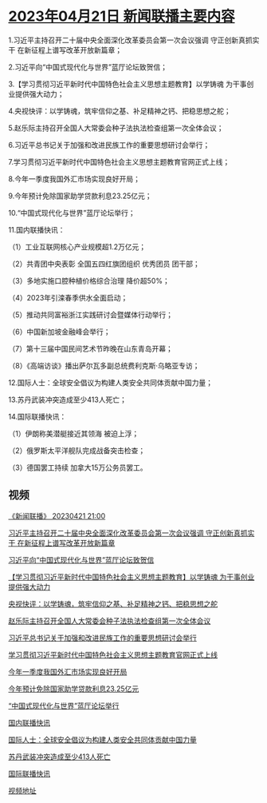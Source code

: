 # [2023年04月21日 新闻联播主要内容](https://tv.cctv.com/lm/xwlb/day/20230421.shtml)

1.习近平主持召开二十届中央全面深化改革委员会第一次会议强调 守正创新真抓实干 在新征程上谱写改革开放新篇章；

2.习近平向“中国式现代化与世界”蓝厅论坛致贺信；

3.【学习贯彻习近平新时代中国特色社会主义思想主题教育】以学铸魂 为干事创业提供强大动力；

4.央视快评：以学铸魂，筑牢信仰之基、补足精神之钙、把稳思想之舵；

5.赵乐际主持召开全国人大常委会种子法执法检查组第一次全体会议；

6.习近平总书记关于加强和改进民族工作的重要思想研讨会举行；

7.学习贯彻习近平新时代中国特色社会主义思想主题教育官网正式上线；

8.今年一季度我国外汇市场实现良好开局；

9.今年预计免除国家助学贷款利息23.25亿元；

10.“中国式现代化与世界”蓝厅论坛举行；

11.国内联播快讯：

（1）工业互联网核心产业规模超1.2万亿元；

（2）共青团中央表彰 全国五四红旗团组织 优秀团员 团干部；

（3）多地实施口腔种植价格综合治理 降价超50%；

（4）2023年引滦春季供水全面启动；

（5）推动共同富裕浙江实践研讨会暨媒体行动举行；

（6）中国新加坡金融峰会举行；

（7）第十三届中国民间艺术节昨晚在山东青岛开幕；

（8）《高端访谈》播出萨尔瓦多副总统费利克斯·乌略亚专访；

12.国际人士：全球安全倡议为构建人类安全共同体贡献中国力量；

13.苏丹武装冲突造成至少413人死亡；

14.国际联播快讯：

（1）伊朗称美潜艇接近其领海 被迫上浮；

（2）俄罗斯太平洋舰队完成战备突击检查；

（3）德国罢工持续 加拿大15万公务员罢工。

## 视频

[《新闻联播》 20230421 21:00](https://tv.cctv.com/2023/04/21/VIDET6qTqXOczaKWeUPzr9WQ230421.shtml)

[习近平主持召开二十届中央全面深化改革委员会第一次会议强调 守正创新真抓实干 在新征程上谱写改革开放新篇章](https://tv.cctv.com/2023/04/21/VIDEkLxFbK6K30vautAdNNfq230421.shtml)

[习近平向“中国式现代化与世界”蓝厅论坛致贺信](https://tv.cctv.com/2023/04/21/VIDEJEwzpI72pTNsA9MR2yqR230421.shtml)

[【学习贯彻习近平新时代中国特色社会主义思想主题教育】以学铸魂 为干事创业提供强大动力](https://tv.cctv.com/2023/04/21/VIDEsSPmdCtCjgNmcBqMYGa0230421.shtml)

[央视快评：以学铸魂，筑牢信仰之基、补足精神之钙、把稳思想之舵](https://tv.cctv.com/2023/04/21/VIDEaBIo1qFIapXHMvJsMUj9230421.shtml)

[赵乐际主持召开全国人大常委会种子法执法检查组第一次全体会议](https://tv.cctv.com/2023/04/21/VIDEVnMP9EpYpcPcIYqIvEB2230421.shtml)

[习近平总书记关于加强和改进民族工作的重要思想研讨会举行](https://tv.cctv.com/2023/04/21/VIDENfO9hXyPSiAyILiXv5Lq230421.shtml)

[学习贯彻习近平新时代中国特色社会主义思想主题教育官网正式上线](https://tv.cctv.com/2023/04/21/VIDEoTTVbVM3DysAL6DRqooQ230421.shtml)

[今年一季度我国外汇市场实现良好开局](https://tv.cctv.com/2023/04/21/VIDE6EHmo5Q1zO2J1YYduTPr230421.shtml)

[今年预计免除国家助学贷款利息23.25亿元](https://tv.cctv.com/2023/04/21/VIDElqizzWB2Na5UogVe7Muw230421.shtml)

[“中国式现代化与世界”蓝厅论坛举行](https://tv.cctv.com/2023/04/21/VIDEiQsdhfEhf4HjtoFusLO0230421.shtml)

[国内联播快讯](https://tv.cctv.com/2023/04/21/VIDENyLqv5KOYuK9MW2lJyxw230421.shtml)

[国际人士：全球安全倡议为构建人类安全共同体贡献中国力量](https://tv.cctv.com/2023/04/21/VIDEN63SNUZGNIxdf3MJQg6l230421.shtml)

[苏丹武装冲突造成至少413人死亡](https://tv.cctv.com/2023/04/21/VIDE7MDWSC5O2FAV51K00HqN230421.shtml)

[国际联播快讯](https://tv.cctv.com/2023/04/21/VIDE0gJhjiadUKVqULvlqFAT230421.shtml)

[视频地址](https://tv.cctv.com/lm/xwlb/day/20230421.shtml) 

